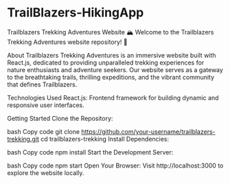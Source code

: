 # TrailBlazers-HikingApp


Trailblazers Trekking Adventures Website
🏔️ Welcome to the Trailblazers Trekking Adventures website repository! 🌲

About
Trailblazers Trekking Adventures is an immersive website built with React.js, dedicated to providing unparalleled trekking experiences for nature enthusiasts and adventure seekers. Our website serves as a gateway to the breathtaking trails, thrilling expeditions, and the vibrant community that defines Trailblazers.

Technologies Used
React.js: Frontend framework for building dynamic and responsive user interfaces.



Getting Started
Clone the Repository:

bash
Copy code
git clone https://github.com/your-username/trailblazers-trekking.git
cd trailblazers-trekking
Install Dependencies:

bash
Copy code
npm install
Start the Development Server:

bash
Copy code
npm start
Open Your Browser:
Visit http://localhost:3000 to explore the website locally.
